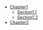* [Chapter1](./README.md)
  * [Section1.1](./vue.md)
  * [Section1.2](./vuex.md)
* [Chapter2](./vuerouter.md)
